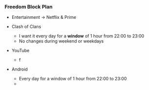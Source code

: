 ### Freedom Block Plan
- Entertainment → Netflix & Prime
- Clash of Clans
	- I want it every day for a **window** of 1 hour from 22:00 to 23:00
	- No changes during weekend or weekdays 
- YouTube
	- f


- Android
	- Every day for a window of 1 hour from 22:00 to 23:00
	- 